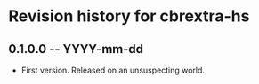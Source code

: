 # Revision history for cbrextra-hs

## 0.1.0.0 -- YYYY-mm-dd

* First version. Released on an unsuspecting world.
